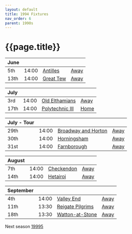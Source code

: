 ```yaml
---
layout: default
title: 1994 Fixtures
nav_order: 6
parent: 1990s
---
```


# {{page.title}}

| June |  |  |  |
|:---|:---|:---|:---|
| 5th | 14:00 | [Antilles](antilles) | [Away](https://goo.gl/maps/ks8yS9JE9TbsZQmP8) |
| 13th | 14:00 | [Great Tew](great-tew) | [Away](https://goo.gl/maps/WKA952je5NgxW3sQ7) |

| July |  |  |  |
|:---|:---|:---|:---|
| 3rd | 14:00 | [Old Elthamians](old-elthamians) | [Away](https://goo.gl/maps/FQbBNZQTFggEmhfv9) |
| 17th | 14:00 | [Polytechnic III](polytechnic-iii) | [Home](https://goo.gl/maps/ZkKpG5u6VRN63BT9A) |

| July - Tour |  |  |  |
|:---|:---|:---|:---|
| 29th | 14:00 | [Broadway and Horton](broadway-and-horton) | [Away](https://goo.gl/maps/orv3RETHUX95dBWv7) |
| 30th | 14:00 | [Horningsham](horningsham) | [Away](https://goo.gl/maps/SNpXcsajYDXfjmff7) |
| 31st | 14:00 | [Farnborough](farnborough) | [Away](https://goo.gl/maps/G4iH2NHYzVD4aPhM6) |

| August |  |  |  |
|:---|:---|:---|:---|
| 7th | 14:00 | [Checkendon](checkendon) | [Away](https://goo.gl/maps/GcBgp8cVai553Rwb9) |
| 14th | 14:00 | [Hetairoi](hetairoi) | [Away](https://goo.gl/maps/CGgpPNyQhotADDFs9) |

| September |  |  |  |
|:---|:---|:---|:---|
| 4th | 14:00 | [Valley End](valley-end) | [Away](https://goo.gl/maps/nmiXsK8NVvZtpB1GA) |
| 11th | 13:30 | [Reigate Pilgrims](reigate-pilgrims) | [Away](https://goo.gl/maps/z54KDhWLtQreY6xy9) |
| 18th | 13:30 | [Watton-at-Stone](watton-at-stone) | [Away](https://goo.gl/maps/JPBQawMsjLgYtVHk9) |

Next season [19995](../1995)